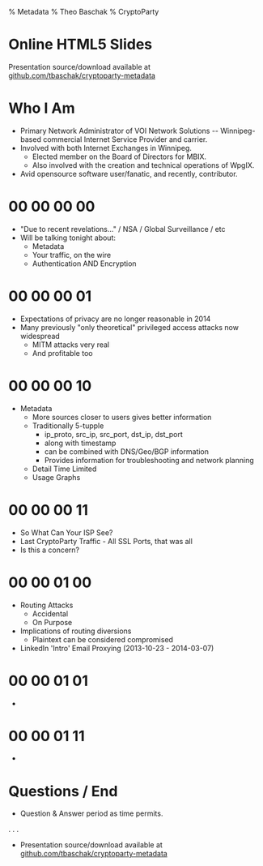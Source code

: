 % Metadata
% Theo Baschak
% CryptoParty


# Online HTML5 Slides

Presentation source/download available at [github.com/tbaschak/cryptoparty-metadata](https://github.com/tbaschak/cryptoparty-metadata)

# Who I Am

*	Primary Network Administrator of VOI Network Solutions -- Winnipeg-based commercial Internet Service Provider and carrier.
*	Involved with both Internet Exchanges in Winnipeg.
	*	Elected member on the Board of Directors for MBIX.
	*	Also involved with the creation and technical operations of WpgIX.
*	Avid opensource software user/fanatic, and recently, contributor.

# 00 00 00 00

*	"Due to recent revelations..." / NSA / Global Surveillance / etc
*	Will be talking tonight about:
	*	Metadata
	*	Your traffic, on the wire
	*	Authentication AND Encryption

# 00 00 00 01

*	Expectations of privacy are no longer reasonable in 2014
*	Many previously "only theoretical" privileged access attacks now widespread
	*	MITM attacks very real
	*	And profitable too

# 00 00 00 10

*	Metadata
	*	More sources closer to users gives better information
	*	Traditionally 5-tupple
		*	ip_proto, src_ip, src_port, dst_ip, dst_port
		*	along with timestamp
		*	can be combined with DNS/Geo/BGP information
		*	Provides information for troubleshooting and network planning
	*	Detail Time Limited
	*	Usage Graphs

# 00 00 00 11

*	So What Can Your ISP See?
*	Last CryptoParty Traffic - All SSL Ports, that was all
*	Is this a concern?

# 00 00 01 00

*	Routing Attacks
	*	Accidental
	*	On Purpose
*	Implications of routing diversions
	*	Plaintext can be considered compromised
*	LinkedIn 'Intro' Email Proxying (2013-10-23 - 2014-03-07)

# 00 00 01 01

*	

# 00 00 01 11

*	

# Questions / End

*	Question & Answer period as time permits.

. . .

*	Presentation source/download available at [github.com/tbaschak/cryptoparty-metadata](https://github.com/tbaschak/cryptoparty-metadata)
